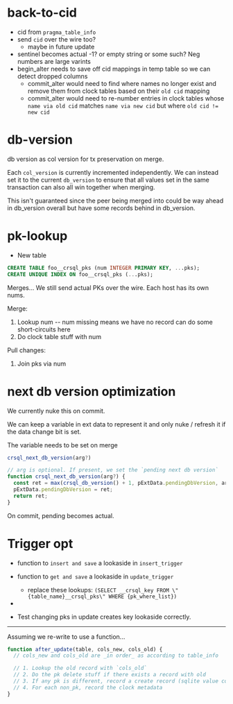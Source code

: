 # back-to-cid

- cid from `pragma_table_info`
- send `cid` over the wire too?
  - maybe in future update
- sentinel becomes actual -1? or empty string or some such? Neg numbers are large varints
- begin_alter needs to save off cid mappings in temp table so we can detect dropped columns
  - commit_alter would need to find where names no longer exist and remove them from clock tables based on their `old cid` mapping
  - commit_alter would need to re-number entries in clock tables whose `name via old cid` matches `name via new cid` but where `old cid != new cid`
  
# db-version

db version as col version for tx preservation on merge.

Each `col_version` is currently incremented independently. We can instead set it to the current `db_version` to ensure that all values set in the same transaction can also all win together when merging.

This isn't guaranteed since the peer being merged into could be way ahead in db_version overall but have some records behind in db_version.

# pk-lookup

- New table

```sql
CREATE TABLE foo__crsql_pks (num INTEGER PRIMARY KEY, ...pks);
CREATE UNIQUE INDEX ON foo__crsql_pks (...pks);
```

Merges... We still send actual PKs over the wire. Each host has its own nums.

Merge:

1. Lookup num
   -- num missing means we have no record can do some short-circuits here
2. Do clock table stuff with num

Pull changes:

1. Join pks via num

# next db version optimization

We currently nuke this on commit.

We can keep a variable in ext data to represent it and only nuke / refresh it if the data change bit is set.

The variable needs to be set on merge

```ts
crsql_next_db_version(arg?)

// arg is optional. If present, we set the `pending next db version`
function crsql_next_db_version(arg?) {
  const ret = max(crsql_db_version() + 1, pExtData.pendingDbVersion, arg);
  pExtData.pendingDbVersion = ret;
  return ret;
}
```

On commit, pending becomes actual.

# Trigger opt

- function to `insert and save` a lookaside in `insert_trigger`
- function to `get and save` a lookaside in `update_trigger`
  - replace these lookups: `(SELECT __crsql_key FROM \"{table_name}__crsql_pks\" WHERE {pk_where_list})`
- 

- Test changing pks in update creates key lookaside correctly.

---

Assuming we re-write to use a function...

```ts
function after_update(table, cols_new, cols_old) {
  // cols_new and cols_old are _in order_ as according to table_info

  // 1. Lookup the old record with `cols_old`
  // 2. Do the pk delete stuff if there exists a record with old
  // 3. If any pk is different, record a create record (sqlite value compare)
  // 4. For each non_pk, record the clock metadata
}
```

